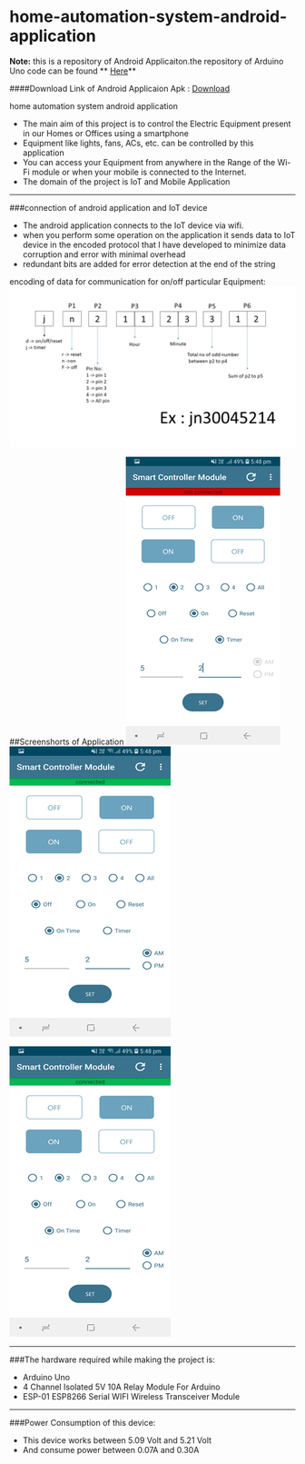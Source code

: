 # home-automation-system-android-application
**Note:** this is a repository of Android Applicaiton.the repository of Arduino Uno code can be found ** [Here](https://github.com/pandao/editor.md "Heading link")**

####Download Link of Android Applicaion Apk : [Download](https://drive.google.com/open?id=1wi6MTrVnU-XF1ut4-D9Cst1A7HgzBJEd)

home automation system android application

-  The main aim of this project is to control the Electric Equipment present in our Homes or Offices using a smartphone
- Equipment like lights, fans, ACs, etc. can be controlled by this application
- You can access your Equipment from anywhere in the Range of the Wi-Fi module or when your mobile is connected to the Internet.
- The domain of the project is IoT and  Mobile Application
------------
###connection of android application and IoT device
- The android application connects to the IoT device via wifi.
- when you perform some operation on the application it sends data to IoT device in the encoded protocol that I have developed to minimize data corruption and error with minimal overhead
- redundant bits are added for error detection at the end of the string

encoding of data for communication for  on/off particular Equipment:
![](https://raw.githubusercontent.com/fenil29/home-automation-system-android-application/master/images/message_encoding.jpg)

##Screenshorts of Application
![](https://raw.githubusercontent.com/fenil29/home-automation-system-android-application/master/images/ss1.png)    ![](https://raw.githubusercontent.com/fenil29/home-automation-system-android-application/master/images/ss2.png)



![](https://raw.githubusercontent.com/fenil29/home-automation-system-android-application/master/images/ss2.png)

------------
###The hardware required while making the project is:
- Arduino Uno
- 4 Channel Isolated 5V 10A Relay Module For Arduino
- ESP-01 ESP8266 Serial WIFI Wireless Transceiver Module
------------
###Power Consumption of this device:
- This device works between 5.09 Volt and 5.21 Volt
- And consume power between  0.07A and 0.30A



